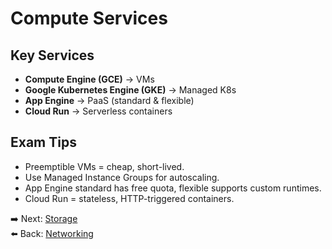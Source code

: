 # Compute Services

## Key Services
- **Compute Engine (GCE)** → VMs
- **Google Kubernetes Engine (GKE)** → Managed K8s
- **App Engine** → PaaS (standard & flexible)
- **Cloud Run** → Serverless containers

## Exam Tips
- Preemptible VMs = cheap, short-lived.
- Use Managed Instance Groups for autoscaling.
- App Engine standard has free quota, flexible supports custom runtimes.
- Cloud Run = stateless, HTTP-triggered containers.

➡️ Next: [Storage](./5_Storage.md)  
⬅️ Back: [Networking](./3_Networking.md)
